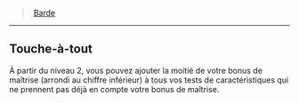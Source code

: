 ﻿---
!ClassFeatureItem
Id: bard_hd.md#touche-à-tout
ParentLink: bard_hd.md#barde
Name: Touche-à-tout
ParentName: Barde
NameLevel: 2
Attributes: {}
---
> [Barde](hd_bard.md)

---

## Touche-à-tout

À partir du niveau 2, vous pouvez ajouter la moitié de votre bonus de maîtrise (arrondi au chiffre inférieur) à tous vos tests de caractéristiques qui ne prennent pas déjà en compte votre bonus de maîtrise.

